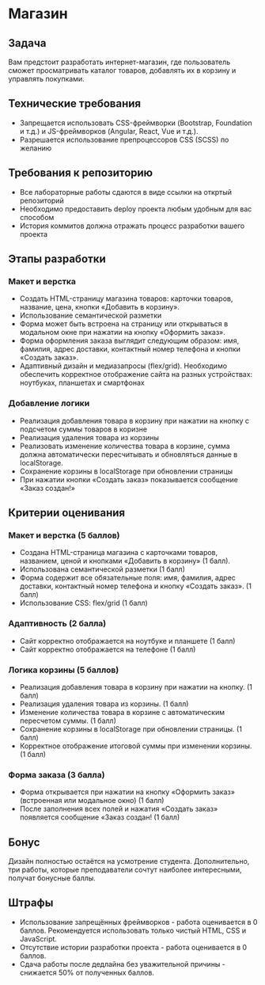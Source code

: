 # Магазин

## Задача
Вам предстоит разработать интернет-магазин, где пользователь сможет просматривать каталог товаров, добавлять их в корзину и управлять покупками.

## Технические требования
* Запрещается использовать CSS-фреймворки (Bootstrap, Foundation и т.д.) и JS-фреймворков (Angular, React, Vue и т.д.).
* Разрешается использование препроцессоров CSS (SCSS) по желанию

## Требования к репозиторию
* Все лабораторные работы сдаются в виде ссылки на откртый репозиторий
* Необходимо предоставить deploy проекта любым удобным для вас способом
* История коммитов должна отражать процесс разработки вашего проекта

## Этапы разработки
### Макет и верстка
* Создать HTML-страницу магазина товаров: карточки товаров, название, цена, кнопки «Добавить в корзину».
* Использование семантической разметки
* Форма может быть встроена на страницу или открываться в модальном окне при нажатии на кнопку «Оформить заказ».
* Форма оформления заказа выглядит следующим образом: имя, фамилия, адрес доставки, контактный номер телефона и кнопки «Создать заказ».
* Адаптивный дизайн и медиазапросы (flex/grid). Необходимо обеспечить корректное отображение сайта на разных устройствах: ноутбуках, планшетах и смартфонах
### Добавление логики
* Реализация добавления товара в корзину при нажатии на кнопку с подсчетом суммы товаров в коризне
* Реализация удаления товара из корзины
* Реализовать изменение количества товара в корзине, сумма должна автоматически пересчитывать и обновляться данные в localStorage.
* Сохранение корзины в localStorage при обновлении страницы
* При нажатии кнопки «Создать заказ» показывается сообщение «Заказ создан!»

## Критерии оценивания
### Макет и верстка (5 баллов)
* Создана HTML-страница магазина с карточками товаров, названием, ценой и кнопками «Добавить в корзину» (1 балл).
* Использована семантической разметки (1 балл)
* Форма содержит все обязательные поля: имя, фамилия, адрес доставки, контактный номер телефона и кнопку «Создать заказ». (1 балл)
* Использование CSS: flex/grid (1 балл)
### Адаптивность (2 балла)
* Сайт корректно отображается на ноутбуке и планшете (1 балл)
* Сайт корректно отображается на телефоне (1 балл)
### Логика корзины (5 баллов)
* Реализация добавления товара в корзину при нажатии на кнопку. (1 балл)
* Реализация удаления товара из корзины. (1 балл)
* Изменение количества товара в корзине с автоматическим пересчетом суммы. (1 балл)
* Сохранение корзины в localStorage при обновлении страницы. (1 балл)
* Корректное отображение итоговой суммы при изменении корзины. (1 балл)
### Форма заказа (3 балла)
* Форма открывается при нажатии на кнопку «Оформить заказ» (встроенная или модальное окно) (1 балл)
* После заполнения всех полей и нажатия «Создать заказ» появляется сообщение «Заказ создан! (1 балл)

## Бонус
Дизайн полностью остаётся на усмотрение студента. Дополнительно, три работы, которые преподаватели сочтут наиболее интересными, получат бонусные баллы.

## Штрафы
* Использование запрещённых фреймворков - работа оценивается в 0 баллов. Рекомендуется использовать только чистый HTML, CSS и JavaScript.
* Отсутствие истории разработки проекта - работа оценивается в 0 баллов.
* Сдача работы после дедлайна без уважительной причины - снижается 50% от полученных баллов.